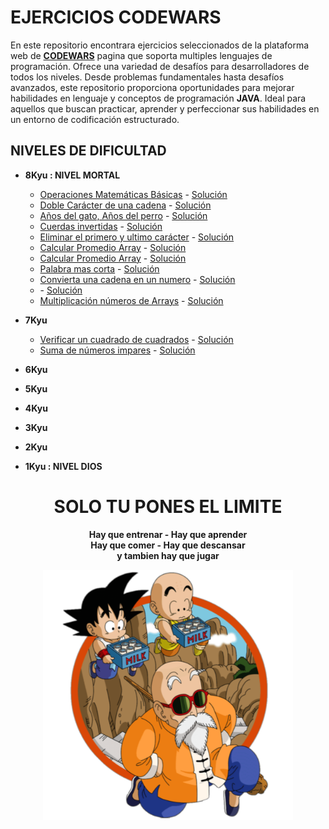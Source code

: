 # EJERCICIOS CODEWARS
En este repositorio encontrara ejercicios seleccionados de la plataforma web de <a href="https://www.codewars.com">__CODEWARS__</a> pagina que soporta multiples lenguajes de programación. Ofrece una variedad de desafíos para desarrolladores de todos los niveles. Desde problemas fundamentales hasta desafíos avanzados, este repositorio proporciona oportunidades para mejorar habilidades en lenguaje y conceptos de programación __JAVA__. Ideal para aquellos que buscan practicar, aprender y perfeccionar sus habilidades en un entorno de codificación estructurado.

## NIVELES DE DIFICULTAD
+ __8Kyu : NIVEL MORTAL__
    - <a href="https://www.codewars.com/kata/57356c55867b9b7a60000bd7/train/java">Operaciones Matemáticas Básicas</a> - <a href="https://github.com/Roman31X/Ejercicios_CODEWARS-JAVA/tree/main/src/main/java/com/Ejercicio/Kyu8/OperacionesBasicasMatematicas">Solución</a>
    - <a href="https://www.codewars.com/kata/56b1f01c247c01db92000076/train/java">Doble Carácter de una cadena</a> - <a href="https://github.com/Roman31X/Ejercicios_CODEWARS-JAVA/tree/main/src/main/java/com/Ejercicio/Kyu8/DobleCarcter">Solución</a>
    - <a href="https://www.codewars.com/kata/5a6663e9fd56cb5ab800008b/train/java">Años del gato, Años del perro</a> - <a href="https://github.com/Roman31X/Ejercicios_CODEWARS-JAVA/tree/main/src/main/java/com/Ejercicio/Kyu8/A%C3%B1os_Gatos_Perros">Solución</a>
    - <a href="https://www.codewars.com/kata/5168bb5dfe9a00b126000018/train/java">Cuerdas invertidas</a> - <a href="https://github.com/Roman31X/Ejercicios_CODEWARS-JAVA/tree/main/src/main/java/com/Ejercicio/Kyu8/CuerdasInvertidas">Solución</a>
    - <a href="https://www.codewars.com/kata/56bc28ad5bdaeb48760009b0/train/java">Eliminar el primero y ultimo carácter</a> - <a href="https://github.com/Roman31X/Ejercicios_CODEWARS-JAVA/tree/main/src/main/java/com/Ejercicio/Kyu8/RemoverPrimeroyUltimoCaracter">Solución</a>
    - <a href="https://www.codewars.com/kata/57a2013acf1fa5bfc4000921/train/java">Calcular Promedio Array</a> - <a href="https://github.com/Roman31X/Ejercicios_CODEWARS-JAVA/tree/main/src/main/java/com/Ejercicio/Kyu8/CalcularPromedioArray">Solución</a>
    - <a href="https://www.codewars.com/kata/57cc975ed542d3148f00015b/train/java">Calcular Promedio Array</a> - <a href="https://github.com/Roman31X/Ejercicios_CODEWARS-JAVA/tree/main/src/main/java/com/Ejercicio/Kyu8/SoloNecesitoUno">Solución</a>
    - <a href="https://www.codewars.com/kata/57cebe1dc6fdc20c57000ac9/train/java">Palabra mas corta</a> - <a href="https://github.com/Roman31X/Ejercicios_CODEWARS-JAVA/tree/main/src/main/java/com/Ejercicio/Kyu8/PlabraMasCorta">Solución</a>
    - <a href="https://www.codewars.com/kata/544675c6f971f7399a000e79/train/java">Convierta una cadena en un numero</a> - <a href="https://github.com/Roman31X/Ejercicios_CODEWARS-JAVA/tree/main/src/main/java/com/Ejercicio/Kyu8/ConvertirCadenaANumero">Solución</a>
    - <a href="https://www.codewars.com/kata/5513795bd3fafb56c200049e/train/java"></a> - <a href="https://github.com/Roman31X/Ejercicios_CODEWARS-JAVA/tree/main/src/main/java/com/Ejercicio/Kyu8/ContarporX">Solución</a>
    - <a href="https://www.codewars.com/kata/57f780909f7e8e3183000078/train/java">Multiplicación números de Arrays</a> - <a href="https://github.com/Roman31X/Ejercicios_CODEWARS-JAVA/tree/main/src/main/java/com/Ejercicio/Kyu8/MultiplicarNUmerosDeArray">Solución</a>
    
+ __7Kyu__
    - <a href="https://www.codewars.com/kata/54c27a33fb7da0db0100040e/train/java">Verificar un cuadrado de cuadrados</a> - <a href="https://github.com/Roman31X/Ejercicios_CODEWARS-JAVA/tree/main/src/main/java/com/Ejercicio/Kyu7/CuadradoPerfecto">Solución</a>
    - <a href="https://www.codewars.com/kata/55fd2d567d94ac3bc9000064/train/java">Suma de números impares</a> - <a href="https://github.com/Roman31X/Ejercicios_CODEWARS-JAVA/tree/main/src/main/java/com/Ejercicio/Kyu7/SumaNumeroImpares">Solución</a>
      
+ __6Kyu__
+ __5Kyu__
+ __4Kyu__
+ __3Kyu__
+ __2Kyu__
+ __1Kyu : NIVEL DIOS__

<div align="center">
<h1>SOLO TU PONES EL LIMITE</h1>
<p><b>Hay que entrenar - Hay que aprender<br>
Hay que comer - Hay que descansar<br>
y tambien hay que jugar</b></p>
<div>
<img src="https://github.com/Roman31X/Ejercicios_CODEWARS-JAVA/blob/main/src/main/resources/Readme_Imagenes/Entrenamiento.png" width=400 height=400/>
</div>
</div>
